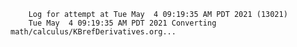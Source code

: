         Log for attempt at Tue May  4 09:19:35 AM PDT 2021 (13021)
        Tue May  4 09:19:35 AM PDT 2021 Converting math/calculus/KBrefDerivatives.org...
